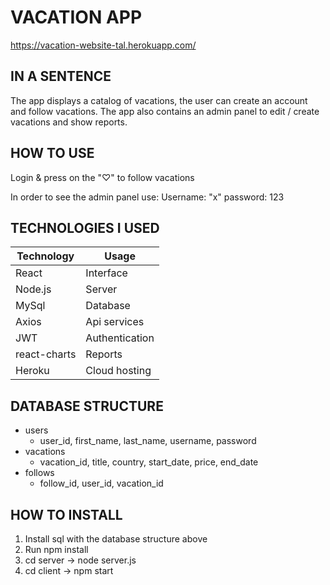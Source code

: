 # VACATION APP #
https://vacation-website-tal.herokuapp.com/

## IN A SENTENCE ##

The app displays a catalog of vacations, the user can create an account and follow vacations. 
The app also contains an admin panel to edit / create vacations and show reports. 

## HOW TO USE ##
  Login & press on the "♡" to follow vacations
  
  In order to see the admin panel use:
     Username: "x"
     password: 123

## TECHNOLOGIES I USED ##
Technology  | Usage
------------- | -------------
React  | Interface
Node.js  | Server
MySql  | Database
Axios  | Api services
JWT  | Authentication
react-charts | Reports
Heroku | Cloud hosting

## DATABASE STRUCTURE  ##
* users
    * user_id, first_name, last_name, username, password
* vacations
    * vacation_id, title, country, start_date, price, end_date
* follows
    * follow_id, user_id, vacation_id
    

## HOW TO INSTALL ##
1) Install sql with the database structure above
2) Run npm install
3) cd server -> node server.js
4) cd client -> npm start



